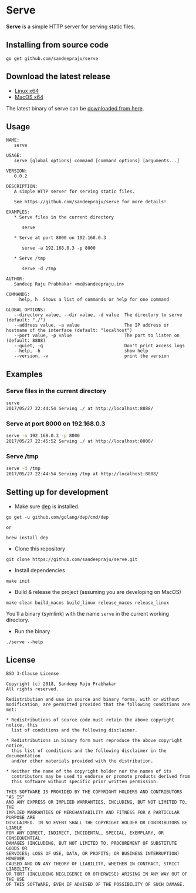 # Serve

__Serve__ is a simple HTTP server for serving static files.

<!-- ## Installing

```
brew tap brew tap sandeepraju/packages
brew install serve
``` -->

## Installing from source code

```
go get github.com/sandeepraju/serve
```

## Download the latest release

- [Linux x64](https://github.com/sandeepraju/serve/releases/download/v0.0.2/serve-linux_x64.zip)
- [MacOS x64](https://github.com/sandeepraju/serve/releases/download/v0.0.2/serve-macos_x64.zip)

The latest binary of serve can be [downloaded from here](https://github.com/sandeepraju/serve/releases/download/v0.0.2/serve.zip).

## Usage

```
NAME:
   serve

USAGE:
   serve [global options] command [command options] [arguments...]

VERSION:
   0.0.2

DESCRIPTION:
   A simple HTTP server for serving static files.

   See https://github.com/sandeepraju/serve for more details!

EXAMPLES:
   * Serve files in the current directory

      serve

   * Serve at port 8000 on 192.168.0.3

      serve -a 192.168.0.3 -p 8000

   * Serve /tmp

      serve -d /tmp

AUTHOR:
   Sandeep Raju Prabhakar <me@sandeepraju.in>

COMMANDS:
     help, h  Shows a list of commands or help for one command

GLOBAL OPTIONS:
   --directory value, --dir value, -d value  The directory to serve (default: "./")
   --address value, -a value                 The IP address or hostname of the interface (default: "localhost")
   --port value, -p value                    The port to listen on (default: 8888)
   --quiet, -q                               Don't print access logs
   --help, -h                                show help
   --version, -v                             print the version
```


## Examples

### Serve files in the current directory

```bash
serve
2017/05/27 22:44:54 Serving ./ at http://localhost:8888/
```

### Serve at port 8000 on 192.168.0.3

```bash
serve -a 192.168.0.3 -p 8000
2017/05/27 22:45:52 Serving ./ at http://localhost:8000/
```

### Serve /tmp

```bash
serve -d /tmp
2017/05/27 22:44:54 Serving /tmp at http://localhost:8888/
```

## Setting up for development

* Make sure [dep](https://github.com/golang/dep) is installed.

```
go get -u github.com/golang/dep/cmd/dep

or

brew install dep
```

* Clone this repository

```
git clone https://github.com/sandeepraju/serve.git
```

* Install dependencies

```
make init
```

* Build & release the project (assuming you are developing on MacOS)

```
make clean build_macos build_linux release_macos release_linux
```

You'll a binary (symlink) with the name `serve` in the current working directory.

* Run the binary

```
./serve --help
```

## License

```
BSD 3-Clause License

Copyright (c) 2018, Sandeep Raju Prabhakar
All rights reserved.

Redistribution and use in source and binary forms, with or without
modification, are permitted provided that the following conditions are met:

* Redistributions of source code must retain the above copyright notice, this
  list of conditions and the following disclaimer.

* Redistributions in binary form must reproduce the above copyright notice,
  this list of conditions and the following disclaimer in the documentation
  and/or other materials provided with the distribution.

* Neither the name of the copyright holder nor the names of its
  contributors may be used to endorse or promote products derived from
  this software without specific prior written permission.

THIS SOFTWARE IS PROVIDED BY THE COPYRIGHT HOLDERS AND CONTRIBUTORS "AS IS"
AND ANY EXPRESS OR IMPLIED WARRANTIES, INCLUDING, BUT NOT LIMITED TO, THE
IMPLIED WARRANTIES OF MERCHANTABILITY AND FITNESS FOR A PARTICULAR PURPOSE ARE
DISCLAIMED. IN NO EVENT SHALL THE COPYRIGHT HOLDER OR CONTRIBUTORS BE LIABLE
FOR ANY DIRECT, INDIRECT, INCIDENTAL, SPECIAL, EXEMPLARY, OR CONSEQUENTIAL
DAMAGES (INCLUDING, BUT NOT LIMITED TO, PROCUREMENT OF SUBSTITUTE GOODS OR
SERVICES; LOSS OF USE, DATA, OR PROFITS; OR BUSINESS INTERRUPTION) HOWEVER
CAUSED AND ON ANY THEORY OF LIABILITY, WHETHER IN CONTRACT, STRICT LIABILITY,
OR TORT (INCLUDING NEGLIGENCE OR OTHERWISE) ARISING IN ANY WAY OUT OF THE USE
OF THIS SOFTWARE, EVEN IF ADVISED OF THE POSSIBILITY OF SUCH DAMAGE.
```
